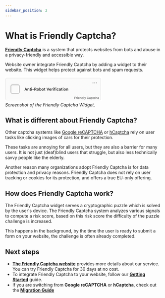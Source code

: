 ```yaml
---
sidebar_position: 2
---
```


# What is Friendly Captcha?

[**Friendly Captcha**](https://friendlycaptcha.com) is a system that protects websites from bots and abuse in a privacy-friendly and accessible way. 

Website owner integrate Friendly Captcha by adding a widget to their website. This widget helps protect against bots and spam requests.

![Widget screenshot](./widget-v2-ready.png)  
*Screenshot of the Friendly Captcha Widget*.


## What is different about Friendly Captcha?

Other captcha systems like [Google reCAPTCHA](https://en.wikipedia.org/wiki/ReCAPTCHA) or [hCaptcha](https://hcaptcha.com) rely on user tasks like clicking images of cars for their protection.

These tasks are annoying for all users, but they are also a barrier for many users. It is not just (deaf)blind users that struggle, but also less technically savvy people like the elderly.

Another reason many organizations adopt Friendly Captcha is for data protection and privacy reasons. Friendly Captcha does not rely on user tracking or cookies for its protection, and offers a true EU-only offering.

## How does Friendly Captcha work?
The Friendly Captcha widget serves a cryptographic puzzle which is solved by the user's device. The Friendly Captcha system analyzes various signals to compute a risk score, based on this risk score the difficulty of the puzzle challenge is increased.

This happens in the background, by the time the user is ready to submit a form on your website, the challenge is often already completed.


## Next steps

* [**The Friendly Captcha website**](https://friendlycaptcha.com) provides more details about our service. You can try Friendly Captcha for 30 days at no cost.
* To integrate Friendly Captcha to your website, follow our [**Getting Started**](./getting-started/introduction) guide.
* If you are switching from **Google reCAPTCHA** or **hCaptcha**, check out the [**Migration Guide**](./guides/)
